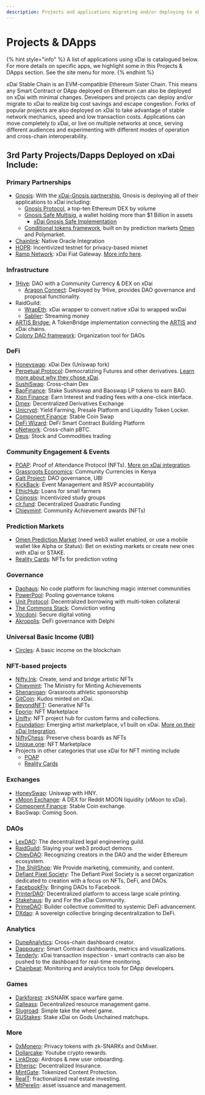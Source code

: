 ```yaml
---
description: Projects and applications migrating and/or deploying to xDai
---
```


# Projects & DApps

{% hint style="info" %}
A list of applications using xDai is catalogued below. For more details on specific apps, we highlight some in this Projects & DApps section. See the site menu for more.
{% endhint %}

xDai Stable Chain is an EVM-compatible Ethereum Sister Chain. This means any Smart Contract or DApp deployed on Ethereum can also be deployed on xDai with minimal changes. Developers and projects can deploy and/or migrate to xDai to realize big cost savings and escape congestion.  Forks of popular projects are also deployed on xDai to take advantage of stable network mechanics, speed and low transaction costs. Applications can move completely to xDai, or live on multiple networks at once, serving different audiences and experimenting with different modes of operation and cross-chain interoperability.

## 3rd Party Projects/Dapps Deployed on xDai Include:

### **Primary Partnerships**

* [Gnosis](https://gnosis.io/): With the [xDai-Gnosis partnership](https://blog.gnosis.pm/gnosis-protocol-and-xdai-partnership-1de0e48fb14b), Gnosis is deploying all of their applications to xDai including:
  * [Gnosis Protocol](https://docs.gnosis.io/protocol), a top-ten Ethereum DEX by volume
  * [Gnosis Safe Multisig](https://gnosis-safe.io/), a wallet holding more than $1 Billion in assets
    * [xDai Gnosis Safe Implementation](https://xdai.gnosis-safe.io/app/#/welcome)
  * [Conditional tokens framework](http://docs.gnosis.io/conditionaltokens), built on by prediction markets [Omen](https://omen.eth.link/) and Polymarket. 
* [Chainlink](https://blog.chain.link/protofire-receives-a-chainlink-community-grant-for-an-integration-with-xdai/): Native Oracle Integration 
* [HOPR](https://www.coindesk.com/hopr-token-incentive-program-mixnet): Incentivized testnet for privacy-based mixnet 
* [Ramp Network](https://ramp.network/): xDai Fiat Gateway. [More info here](../../for-users/get-xdai-tokens/buying-xdai-with-fiat/ramp-network.md).

### **Infrastructure**

* [1Hive](1hive.md): DAO with a Community Currency & DEX on xDai
  * [Aragon Connect](https://1hive.org/): Deployed by 1Hive, provides DAO governance and proposal functionality.
* RaidGuild:  
  * [WrapEth](https://wrapeth.com/): xDai wrapper to convert native xDai to wrapped wxDai
  * [Sablier](https://sablier-xdai.on.fleek.co/): Streaming money
* [ARTIS Bridge:](https://docs.artis.eco/artis-1.0/tools/artis-to-xdai-chain-bridge) A TokenBridge implementation connecting the [ARTIS](https://artis.eco/) and xDai chains.
* [Colony DAO framework](https://blog.colony.io/colony-v2-launch/): Organization tool for DAOs

### DeFi

* [Honeyswap](https://honeyswap.org/): xDai Dex \(Uniswap fork\)
* [Perpetual Protocol](https://perp.fi/):   Democratizing Futures and other derivatives. [Learn more about why they chose xDai](https://medium.com/@perpetualprotocol/why-we-chose-xdai-chain-to-scale-perpetual-protocol-5b6cfd6cf5aa).
* [SushiSwap](https://exchange.sushi.com/#/swap): Cross-chain Dex
* [BaoFinance](https://xdai.bao.finance/): Stake Sushiswap and Baoswap LP tokens to earn BAO.
* [Xion Finance](https://xion.finance/): Earn Interest and trading fees with a one-click interface.
* [Dmex](https://xdai.dmex.app/f): Decentralized Derivatives Exchange
* [Unicrypt](https://unicrypt.network/): Yield Farming, Presale Platform and Liquidity Token Locker.
* [Component Finance](https://xdai.component.finance/): Stable Coin Swap
* [DeFi Wizard](https://defiwizard.xyz/): DeFi Smart Contract Building Platform
* [pNetwork](https://p.network/network): Cross-chain pBTC.
* [Deus](https://app.deus.finance/crosschain/xdai/synchronizer/): Stock and Commodities trading

### **Community Engagement & Events**

* [POAP](https://www.poap.xyz/):  Proof of Attendance Protocol \(NFTs\). [More on xDai integration](https://medium.com/@poap/poap-ethereum-xdai-the-experiment-continues-301e08a472ff).
* [Grassroots Economics](../use-cases/community-currencies.md):  Community Currencies in Kenya
* [Galt Project](../use-cases/dao-governance.md): DAO governance, UBI
* [KickBack](https://medium.com/wearekickback/kickback-x-the-three-experimental-new-features-bb75e1149022): Event Management and RSVP accountability
* [EthicHub](https://ethichub.com/): Loans for small farmers
* [Coinosis](https://coinosis.co/): Incentivized study groups
* [clr.fund](http://clr.fund/#/): Decentralized Quadratic Funding
* [Chievmint](https://app.chiev.net/about): Community Achievement awards \(NFTs\)

### **Prediction Markets**

* [Omen Prediction Market](https://xdai.omen.eth.link/) \(need web3 wallet enabled, or use a mobile wallet like Alpha or Status\): Bet on existing markets or create new ones with xDai or STAKE.
* [Reality Cards](https://realitycards.io/): NFTs for prediction voting

### **Governance**

* [Daohaus](https://daohaus.club/): No code platform for launching magic internet communities
* [PowerPool](https://powerpool.finance/): Pooling governance tokens
* [Unit Protocol](https://unit.xyz/): Decentralized borrowing with multi-token collateral
* [The Commons Stack](https://cv.commonsstack.org/#/): Conviction voting
* [Vocdoni](https://vocdoni.io/): Secure digital voting
* [Akropolis](https://akropolis.io/): DeFi governance with Delphi

### **Universal Basic Income \(UBI\)**

* [Circles](https://circles.garden/welcome): A basic income on the blockchain

### **NFT-based projects**

* [Nifty.Ink](https://nifty.ink/):  Create, send and bridge artistic NFTs
* [Chievmint](https://chiev.net/): The Ministry for Minting Achievements
* [Shenanigan](%20http://www.she.energy/): Grassroots athletic sponsorship
* [GitCoin](https://gitcoin.co/): Kudos minted on xDai.
* [BeyondNFT](https://beyondnft.io/): Generative NFTs
* [Eporio](https://epor.io/): NFT Marketplace
* [Unifty](https://unifty.io/xdai/): NFT project hub for custom farms and collections.
* [Foundation](https://foundation.app/): Emerging artist marketplace, v1 built on xDai. [More on their xDai Integration](https://foundation.app/blog/building-on-the-edge).
* [NiftyChess](https://niftychess.com/): Preserve chess boards as NFTs
* [Unique.one](http://Unique.One): NFT Marketplace 
* Projects in other categories that use xDai for NFT minting include 
  * [POAP](https://www.poap.xyz/)
  * [Reality Cards](https://realitycards.io/)

### **Exchanges**

* [HoneySwap](https://honeyswap.org/#/swap): Uniswap with HNY.
* [xMoon Exchange](https://xmoon.exchange/): A DEX for Reddit MOON liquidity \(xMoon to xDai\).
* [Component Finance](https://xdai.component.finance/): Stable Coin exchange.
* BaoSwap: Coming Soon.

### **DAOs**

* [LexDAO](https://app.daohaus.club/dao/0x64/0x58234d4bf7a83693dc0815d97189ed7d188f6981/proposals): The decentralized legal engineering guild.
* [RaidGuild](https://app.daohaus.club/dao/0x64/0xfe1084bc16427e5eb7f13fc19bcd4e641f7d571f): Slaying your web3 product demons.
* [ChievDAO](https://app.daohaus.club/dao/0x64/0xc71cf78d98dcd155559b9bf77a6b5cde44b7d881): Recognizing creators in the DAO and the wider Ethereum ecosystem.
* [The ShillShop](https://app.daohaus.club/dao/0x64/0x50d9fbebdd7fd36c0716fc1faaa9248bab6bbcc0): We Provide marketing, community, and content.
* [Defiant Pixel Society](https://app.daohaus.club/dao/0x64/0x39b9317a1400f29d00224eca6f282ce09cc21f9b): The Defiant Pixel Society is a secret organization dedicated to creation with a focus on NFTs, DeFi, and DAOs.
* [FacebookFly](https://fbfly.xyz/): Bringing DAOs to Facebook.
* [PrinterDAO](https://aragon.1hive.org/#/printerdao/): Decentralized platform to access large scale printing.
* [Stakehaus](stakehaus.md): By and For the xDai Community.
* [PrimeDAO](https://medium.com/primedao/from-incubation-to-growth-598df6c6f902): Builder collective committed to systemic DeFi advancement.
* [DXdao](https://dxdao.eth.link/#/):  A sovereign collective bringing decentralization to DeFi.

### **Analytics**

* [DuneAnalytics](https://www.duneanalytics.com/): Cross-chain dashboard creator.
* [Dappquery](https://dappquery.com/): Smart Contract dashboards, metrics and visualizations.
* [Tenderly](https://tenderly.co/): xDai transaction inspection - smart contracts can also be pushed to the dashboard for real-time monitoring.
* [Chainbeat](https://chainbeat.io/): Monitoring and analytics tools for DApp developers.

### **Games**

* [Darkforest](https://zkga.me/): zkSNARK space warfare game.
* [Galleass](galleass.io.md): Decentralized resource management game.
* [Slugroad](https://snailking.github.io/slugroad/game_xdai): Simple take the wheel game.
* [GUStakes](https://gustakes.gg/): Stake xDai on Gods Unchained matchups.

### **More**

* [0xMonero](https://0xmonero.com/): Privacy tokens with zk-SNARKs and 0xMixer.
* [Dollarcake](https://dollarcake.com/): Youtube crypto rewards.
* [LinkDrop](https://linkdrop.io/): Airdrops & new user onboarding.
* [Etherisc](https://etherisc.com/): Decentralized Insurance.
* [MintGate](https://mintgate.app/): Tokenized Content Protection.
* [RealT](https://realt.co/): fractionalized real estate investing.
* [MtPerelin](https://www.mtpelerin.com/bridge-protocol): asset issuance and management.









